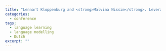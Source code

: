 ```yaml
---
title: "Lennart Kloppenburg and <strong>Malvina Nissim</strong>. Leveraging Native Data to Correct Preposition Errors in Learners’ Dutch. In <em>Proceedings of LREC 2016</em>. Portorož, Slovenia. 2016."
categories: 
  - conference
tags:
  - language learning
  - language modelling
  - Dutch
excerpt: ""
---
```




